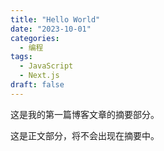 ```yaml
---
title: "Hello World"
date: "2023-10-01"
categories:
  - 编程
tags:
  - JavaScript
  - Next.js
draft: false
---
```


这是我的第一篇博客文章的摘要部分。

<!-- more -->

这是正文部分，将不会出现在摘要中。
